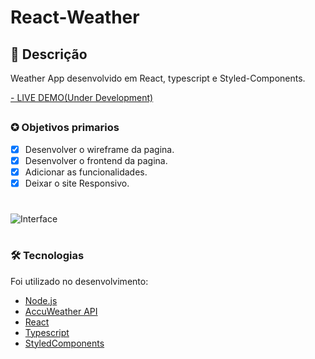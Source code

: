 # React-Weather
## 📖 Descrição 
<p>Weather App desenvolvido em React, typescript e Styled-Components. </p>

<a href="https://nonoweather.netlify.app/" target="_blank">- LIVE DEMO(Under Development)</a>

##

### ✪ Objetivos primarios

- [x] Desenvolver o wireframe da pagina.
- [x] Desenvolver o frontend da pagina.
- [x] Adicionar as funcionalidades.
- [x] Deixar o site Responsivo.

#
![Interface](https://i.imgur.com/vzet0Nq.png)
#

### 🛠 Tecnologias

Foi utilizado no desenvolvimento:
- [Node.js](https://nodejs.org/en/)
- [AccuWeather API](https://developer.accuweather.com/)
- [React](https://pt-br.reactjs.org/)
- [Typescript](https://www.typescriptlang.org/)
- [StyledComponents](https://styled-components.com/)

